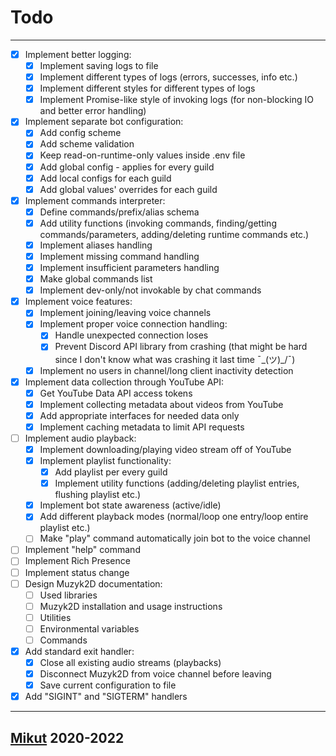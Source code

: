 # Todo

---

- [x] Implement better logging:
  - [x] Implement saving logs to file
  - [x] Implement different types of logs (errors, successes, info etc.)
  - [x] Implement different styles for different types of logs
  - [x] Implement Promise-like style of invoking logs (for non-blocking IO and better error handling)
- [x] Implement separate bot configuration:
  - [x] Add config scheme
  - [x] Add scheme validation
  - [x] Keep read-on-runtime-only values inside .env file
  - [x] Add global config - applies for every guild
  - [x] Add local configs for each guild
  - [x] Add global values' overrides for each guild
- [x] Implement commands interpreter:
  - [x] Define commands/prefix/alias schema
  - [x] Add utility functions (invoking commands, finding/getting commands/parameters, adding/deleting runtime commands etc.)
  - [x] Implement aliases handling
  - [x] Implement missing command handling
  - [x] Implement insufficient parameters handling
  - [x] Make global commands list
  - [x] Implement dev-only/not invokable by chat commands
- [x] Implement voice features:
  - [x] Implement joining/leaving voice channels
  - [x] Implement proper voice connection handling:
    - [x] Handle unexpected connection loses
    - [x] Prevent Discord API library from crashing (that might be hard since I don't know what was crashing it last time ¯\_(ツ)_/¯)
  - [x] Implement no users in channel/long client inactivity detection
- [x] Implement data collection through YouTube API:
  - [x] Get YouTube Data API access tokens
  - [x] Implement collecting metadata about videos from YouTube
  - [x] Add appropriate interfaces for needed data only
  - [x] Implement caching metadata to limit API requests
- [ ] Implement audio playback:
  - [x] Implement downloading/playing video stream off of YouTube
  - [x] Implement playlist functionality:
    - [x] Add playlist per every guild
    - [x] Implement utility functions (adding/deleting playlist entries, flushing playlist etc.)
  - [x] Implement bot state awareness (active/idle)
  - [x] Add different playback modes (normal/loop one entry/loop entire playlist etc.)
  - [ ] Make "play" command automatically join bot to the voice channel
- [ ] Implement "help" command
- [ ] Implement Rich Presence
- [ ] Implement status change
- [ ] Design Muzyk2D documentation:
  - [ ] Used libraries
  - [ ] Muzyk2D installation and usage instructions
  - [ ] Utilities
  - [ ] Environmental variables
  - [ ] Commands
- [x] Add standard exit handler:
  - [x] Close all existing audio streams (playbacks)
  - [x] Disconnect Muzyk2D from voice channel before leaving
  - [x] Save current configuration to file
- [x] Add "SIGINT" and "SIGTERM" handlers

---

## [Mikut](https://mikut.dev) 2020-2022
